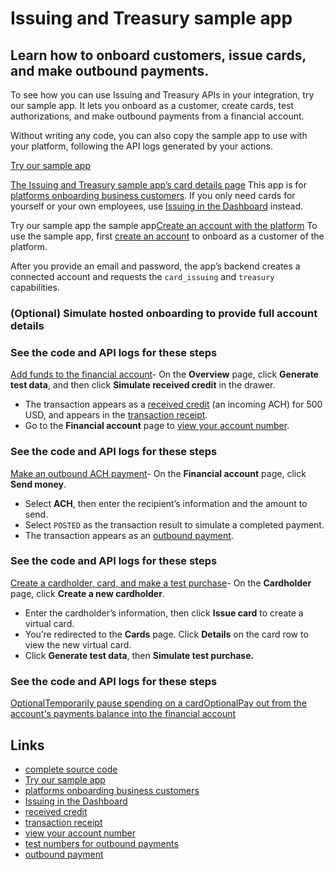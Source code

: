 # Issuing and Treasury sample app

## Learn how to onboard customers, issue cards, and make outbound payments.

To see how you can use Issuing and Treasury APIs in your integration, try our
sample app. It lets you onboard as a customer, create cards, test
authorizations, and make outbound payments from a financial account.

Without writing any code, you can also copy the sample app to use with your
platform, following the API logs generated by your actions.

[Try our sample app](https://baas.stripe.dev/auth/register)

[The Issuing and Treasury sample app’s card details
page](https://baas.stripe.dev/auth/register)
This app is for [platforms onboarding business
customers](https://docs.stripe.com/issuing/connect#when-to-use-connect). If you
only need cards for yourself or your own employees, use [Issuing in the
Dashboard](https://dashboard.stripe.com/test/issuing/overview) instead.

Try our sample app the sample app[Create an account with the
platform](https://docs.stripe.com/baas/start-integration/sample-app#create-account)
To use the sample app, first [create an
account](https://baas.stripe.dev/auth/register) to onboard as a customer of the
platform.

After you provide an email and password, the app’s backend creates a connected
account and requests the `card_issuing` and `treasury` capabilities.

### (Optional) Simulate hosted onboarding to provide full account details

### See the code and API logs for these steps

[Add funds to the financial
account](https://docs.stripe.com/baas/start-integration/sample-app#add-funds)-
On the **Overview** page, click **Generate test data**, and then click
**Simulate received credit** in the drawer.
- The transaction appears as a [received
credit](https://docs.stripe.com/treasury/moving-money/financial-accounts/into/received-credits)
(an incoming ACH) for 500 USD, and appears in the [transaction
receipt](https://docs.stripe.com/treasury/moving-money/regulatory-receipts).
- Go to the **Financial account** page to [view your account
number](https://docs.stripe.com/treasury/account-management/financial-accounts#retrieve-a-financialaccount-and-account-number).

### See the code and API logs for these steps

[Make an outbound ACH
payment](https://docs.stripe.com/baas/start-integration/sample-app#send-money)-
On the **Financial account** page, click **Send money**.
- Select **ACH**, then enter the recipient’s information and the amount to send.
- Select `POSTED` as the transaction result to simulate a completed payment.
- The transaction appears as an [outbound
payment](https://docs.stripe.com/treasury/moving-money/financial-accounts/out-of/outbound-payments).

### See the code and API logs for these steps

[Create a cardholder, card, and make a test
purchase](https://docs.stripe.com/baas/start-integration/sample-app#create-test-purchase)-
On the **Cardholder** page, click **Create a new cardholder**.
- Enter the cardholder’s information, then click **Issue card** to create a
virtual card.
- You’re redirected to the **Cards** page. Click **Details** on the card row to
view the new virtual card.
- Click **Generate test data**, then **Simulate test purchase.**

### See the code and API logs for these steps

[OptionalTemporarily pause spending on a
card](https://docs.stripe.com/baas/start-integration/sample-app#deactivate-card)[OptionalPay
out from the account's payments balance into the financial
account](https://docs.stripe.com/baas/start-integration/sample-app#create-payout)

## Links

- [complete source code](https://github.com/stripe-samples/issuing-treasury)
- [Try our sample app](https://baas.stripe.dev/auth/register)
- [platforms onboarding business
customers](https://docs.stripe.com/issuing/connect#when-to-use-connect)
- [Issuing in the Dashboard](https://dashboard.stripe.com/test/issuing/overview)
- [received
credit](https://docs.stripe.com/treasury/moving-money/financial-accounts/into/received-credits)
- [transaction
receipt](https://docs.stripe.com/treasury/moving-money/regulatory-receipts)
- [view your account
number](https://docs.stripe.com/treasury/account-management/financial-accounts#retrieve-a-financialaccount-and-account-number)
- [test numbers for outbound
payments](https://docs.stripe.com/treasury/moving-money/financial-accounts/out-of/outbound-payments#testingobp)
- [outbound
payment](https://docs.stripe.com/treasury/moving-money/financial-accounts/out-of/outbound-payments)
